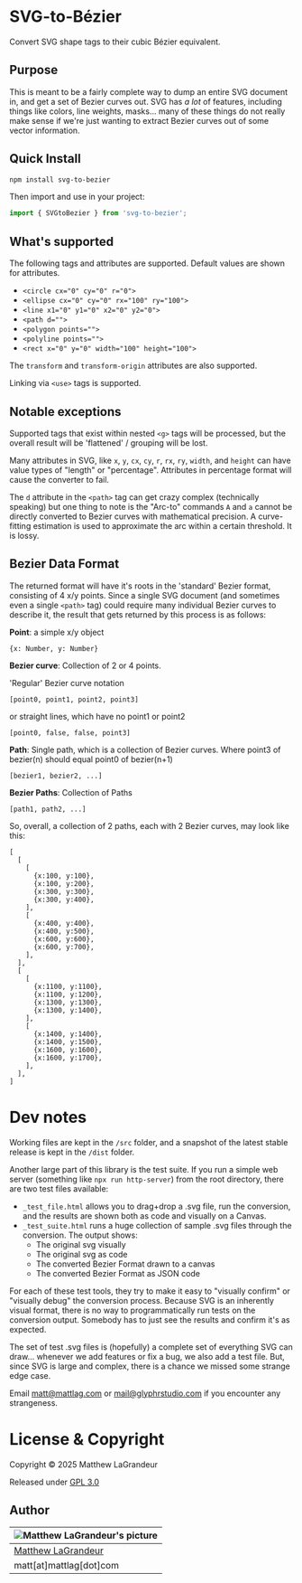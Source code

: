 # SVG-to-Bézier

Convert SVG shape tags to their cubic Bézier equivalent.

## Purpose

This is meant to be a fairly complete way to dump an entire
SVG document in, and get a set of Bezier curves out. SVG has _a lot_ of features,
including things like colors, line weights, masks... many of these things do not really
make sense if we're just wanting to extract Bezier curves out of some vector information.

## Quick Install

```sh
npm install svg-to-bezier
```

Then import and use in your project:

```js
import { SVGtoBezier } from 'svg-to-bezier';
```

## What's supported

The following tags and attributes are supported. Default values are shown for attributes.

- `<circle cx="0" cy="0" r="0">`
- `<ellipse cx="0" cy="0" rx="100" ry="100">`
- `<line x1="0" y1="0" x2="0" y2="0">`
- `<path d="">`
- `<polygon points="">`
- `<polyline points="">`
- `<rect x="0" y="0" width="100" height="100">`

The `transform` and `transform-origin` attributes are also supported.

Linking via `<use>` tags is supported.

## Notable exceptions

Supported tags that exist within nested `<g>` tags will be processed, but the
overall result will be 'flattened' / grouping will be lost.

Many attributes in SVG, like `x`, `y`, `cx`, `cy`, `r`, `rx`, `ry`,
`width`, and `height` can have value types of "length" or "percentage". Attributes
in percentage format will cause the converter to fail.

The `d` attribute in the `<path>` tag can get crazy complex (technically speaking)
but one thing to note is the "Arc-to" commands `A` and `a` cannot be directly converted
to Bezier curves with mathematical precision. A curve-fitting estimation is used to
approximate the arc within a certain threshold. It is lossy.

## Bezier Data Format

The returned format will have it's roots in the 'standard' Bezier
format, consisting of 4 x/y points. Since a single SVG document
(and sometimes even a single `<path>` tag) could require many
individual Bezier curves to describe it, the result that gets
returned by this process is as follows:

**Point**: a simple x/y object

```
{x: Number, y: Number}
```

**Bezier curve**: Collection of 2 or 4 points.

'Regular' Bezier curve notation

```
[point0, point1, point2, point3]
```

or straight lines, which have no point1 or point2

```
[point0, false, false, point3]
```

**Path**: Single path, which is a collection of Bezier curves. Where point3 of bezier(n) should equal point0 of bezier(n+1)

```
[bezier1, bezier2, ...]
```

**Bezier Paths**: Collection of Paths

```
[path1, path2, ...]
```

So, overall, a collection of 2 paths, each with 2 Bezier curves, may look like this:

```
[
  [
    [
      {x:100, y:100},
      {x:100, y:200},
      {x:300, y:300},
      {x:300, y:400},
    ],
    [
      {x:400, y:400},
      {x:400, y:500},
      {x:600, y:600},
      {x:600, y:700},
    ],
  ],
  [
    [
      {x:1100, y:1100},
      {x:1100, y:1200},
      {x:1300, y:1300},
      {x:1300, y:1400},
    ],
    [
      {x:1400, y:1400},
      {x:1400, y:1500},
      {x:1600, y:1600},
      {x:1600, y:1700},
    ],
  ],
]
```

# Dev notes

Working files are kept in the `/src` folder, and a snapshot of the latest stable release is kept in the `/dist` folder.

Another large part of this library is the test suite. If you run a simple web server (something like `npx run http-server`) from the root directory, there are two test files available:

- `_test_file.html` allows you to drag+drop a .svg file, run the conversion, and the results are shown both as code and visually on a Canvas.
- `_test_suite.html` runs a huge collection of sample .svg files through the conversion. The output shows:
  - The original svg visually
  - The original svg as code
  - The converted Bezier Format drawn to a canvas
  - The converted Bezier Format as JSON code

For each of these test tools, they try to make it easy to "visually confirm" or "visually debug" the conversion process. Because SVG is an inherently visual format, there is no way to programmatically run tests on the conversion output. Somebody has to just see the results and confirm it's as expected.

The set of test .svg files is (hopefully) a complete set of everything SVG can draw... whenever we add features or fix a bug, we also add a test file. But, since SVG is large and complex, there is a chance we missed some strange edge case.

Email matt@mattlag.com or mail@glyphrstudio.com if you encounter any strangeness.

# License & Copyright

Copyright © 2025 Matthew LaGrandeur

Released under [GPL 3.0](https://www.gnu.org/licenses/gpl-3.0-standalone.html)

## Author

| ![Matthew LaGrandeur's picture](https://1.gravatar.com/avatar/f6f7b963adc54db7e713d7bd5f4903ec?s=70) |
| ---------------------------------------------------------------------------------------------------- |
| [Matthew LaGrandeur](http://mattlag.com/)                                                            |
| matt[at]mattlag[dot]com                                                                              |
